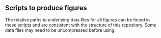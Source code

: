 ## Scripts to produce figures
The relative paths to underlying data files for all figures can be found in these scripts and are consistent with the structure of this repository. Some data files may need to be uncompressed before using. 
